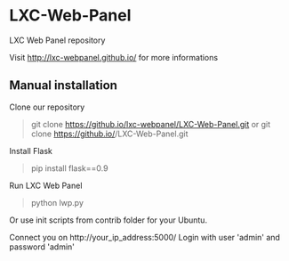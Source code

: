 LXC-Web-Panel
=============

LXC Web Panel repository

Visit http://lxc-webpanel.github.io/ for more informations


## Manual installation

Clone our repository
> git clone https://github.io/lxc-webpanel/LXC-Web-Panel.git
or
> git clone https://github.io/<user-fork-that-you-like>/LXC-Web-Panel.git

Install Flask
> pip install flask==0.9

Run LXC Web Panel
> python lwp.py

Or use init scripts from contrib folder for your Ubuntu.

Connect you on http://your_ip_address:5000/
Login with user 'admin' and password 'admin'